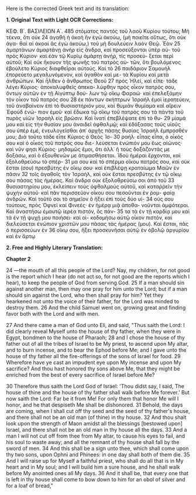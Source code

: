 Here is the corrected Greek text and its translation:

**1. Original Text with Light OCR Corrections:**

ΚΕΦ. Β΄. ΒΑΣΙΛΕΙΩΝ Α΄. 485
στόματος παντὸς τοῦ λαοῦ Κυρίου τούτου; Μὴ τέκνα, ὅτι οὐκ 24
ἀγαθὴ ἡ ἀκοὴ ἣν ἐγὼ ἀκούω, (μὴ ποιεῖτε οὕτως, ὅτι οὐκ ἀγα-
θαὶ αἱ ἀκοαὶ ἃς ἐγὼ ἀκούω,) τοῦ μὴ δουλεύειν λαὸν Θεῷ. Ἐὰν 25
ἁμαρτάνων ἁμαρτάνῃ ἀνὴρ εἰς ἄνδρα, καὶ προσεύξονται ὑπὲρ αὐ-
τοῦ πρὸς Κύριον· καὶ ἐὰν τῷ Κυρίῳ ἁμάρτῃ ἀνήρ, τίς προσεύ-
ξεται περὶ αὐτοῦ; Καὶ οὐκ ἤκουον τῆς φωνῆς τοῦ πατρὸς αὐ-
τῶν, ὅτι βουλόμενος ἐβούλετο Κύριος διαφθεῖραι αὐτούς. Καὶ τὸ 26
παιδάριον Σαμουὴλ ἐπορεύετο μεγαλυνόμενον, καὶ ἀγαθὸν καὶ με-
τὰ Κυρίου καὶ μετὰ ἀνθρώπων. Καὶ ἦλθεν ὁ ἄνθρωπος Θεοῦ 27
πρὸς Ἡλεί, καὶ εἶπε· τάδε λέγει Κύριος· ἀποκαλυφθεὶς ἀπεκα-
λύφθην πρὸς οἶκον πατρός σου, ὄντων αὐτῶν ἐν τῇ Αἰγύπτῳ δού-
λων τῷ οἴκῳ Φαραώ· καὶ ἐπελεξάμην τὸν οἶκον τοῦ πατρός σου 28
ἐκ πάντων σκήπτρων Ἰσραὴλ ἐμοὶ ἱερατεύειν, τοῦ ἀναβαίνειν ἐπὶ
τὸ θυσιαστήριόν μου, καὶ θυμιᾶν θυμίαμα καὶ αἴρειν Ἐφοὺδ ἐνώ-
πιον ἐμοῦ· καὶ ἔδωκα τῷ οἴκῳ τοῦ πατρός σου τὰ πάντα τοῦ
πυρὸς υἱῶν Ἰσραὴλ εἰς βρῶσιν. Καὶ ἵνατί ἐπεβλέψατε ἐπὶ τὸ θυ- 29
μίαμά μου καὶ εἰς τὴν θυσίαν μου ἀναιδεῖ ὀφθαλμῷ; καὶ ἐδόξασας
τοὺς υἱούς σου ὑπὲρ ἐμέ, ἐνευλογεῖσθαι ἀπ᾿ ἀρχῆς πάσης θυσίας
Ἰσραὴλ ἔμπροσθέν μου; Διὰ τοῦτο τάδε εἶπε Κύριος ὁ Θεὸς Ἰσ- 30
ραήλ· εἶπας εἶπα, ὁ οἶκός σου καὶ ὁ οἶκος τοῦ πατρός σου διε-
λεύσεται ἐνώπιόν μου ἕως αἰῶνος· καὶ νῦν φησι Κύριος· μηδαμῶς
ἔμοι, ὅτι ἀλλ᾿ ἢ τοὺς δοξάζοντάς με δοξάσω, καὶ ὁ ἐξουθενῶν με
ἀτιμασθήσεται. Ἰδοὺ ἡμέραι ἔρχονται, καὶ ἐξολοθρεύσω τὸ σπέρ- 31
μα σου καὶ τὸ σπέρμα οἴκου πατρός σου, καὶ οὐκ ἔσται (σου)
πρεσβύτης ἐν οἴκῳ σου· καὶ ἐπιβλέψῃ κραταίωμα Μαῶν ἐν πᾶσιν 32
τοῖς ἀγαθοῖς τὸν Ἰσραήλ, καὶ οὐκ ἔσται πρεσβύτης ἐν τῷ οἴκῳ
σου πάσας τὰς ἡμέρας. Καὶ ἄνδρα οὐκ ἐξολοθρεύσω σοι ἀπὸ τοῦ 33
θυσιαστηρίου μου, ἐκλείπειν τοὺς ὀφθαλμοὺς αὐτοῦ, καὶ καταῤῥεῖν
τὴν ψυχὴν αὐτοῦ· καὶ πᾶν περισσεῦον οἴκου σου πεσοῦνται ἐν ῥομ-
φαίᾳ ἀνδρῶν. Καὶ τοῦτό σοι τὸ σημεῖον ὃ ἥξει ἐπὶ τοὺς δύο υἱ- 34
ούς σου τούτους, πρὸς Ὀφνεὶ καὶ Φινεές· ἐν ἡμέρᾳ μιᾷ ἀποθα-
νοῦνται ἀμφότεροι. Καὶ ἀναστήσω ἐμαυτῷ ἱερέα πιστόν, ὃς πάν- 35
τα τὰ ἐν τῇ καρδίᾳ μου καὶ τὰ ἐν τῇ ψυχῇ μου ποιήσει· καὶ οἰ-
κοδομήσω αὐτῷ οἶκον πιστόν, καὶ διελεύσεται ἐνώπιον χριστῶν
μου πάσας τὰς ἡμέρας (μου). Καὶ ἔσται, πᾶς ὁ περισσεύων ἐν 36
οἴκῳ σου, ἥξει προσκυνῆσαι αὐτῷ ἐν ὀβολῷ ἀργυρίου καὶ ἐν ἄρτῳ

**2. Free and Highly Literary Translation:**

**Chapter 2**

24 —the mouth of all this people of the Lord? Nay, my children, for not good is the report which I hear (do not act so, for not good are the reports which I hear), to keep the people of God from serving God.
25 If a man should sin against another man, then may one pray for him unto the Lord; but if a man should sin against the Lord, who then shall pray for him? Yet they hearkened not unto the voice of their father, for the Lord was minded to destroy them.
26 And the child Samuel went on, growing great and finding favor both with the Lord and with men.

27 And there came a man of God unto Eli, and said, "Thus saith the Lord: I did clearly reveal Myself unto the house of thy father, when they were in Egypt, bondmen to the house of Pharaoh;
28 and I chose the house of thy father out of all the tribes of Israel to be My priest, to ascend upon My altar, and to burn incense, and to bear the Ephod before Me; and I gave unto the house of thy father all the fire-offerings of the sons of Israel for food.
29 Wherefore have ye cast an impudent eye upon My incense and upon My sacrifice? And thou hast honored thy sons above Me, that they might be enriched from the best of every sacrifice of Israel before Me?

30 Therefore thus saith the Lord God of Israel: 'Thou didst say, I said, The house of thine and the house of thy father shall walk before Me forever.' But now saith the Lord: Far be it from Me! For only them that honor Me will I honor, and he that despiseth Me shall be dishonored.
31 Behold, the days are coming, when I shall cut off thy seed and the seed of thy father's house, and there shall not be an old man (of thine) in thy house.
32 And thou shalt look upon the strength of Maon amidst all the blessings [bestowed upon] Israel, and there shall not be an old man in thy house all the days.
33 And a man I will not cut off from thee from My altar, to cause his eyes to fail, and his soul to waste away; and all the remnant of thy house shall fall by the sword of men.
34 And this shall be a sign unto thee, which shall come upon thy two sons, upon Ophni and Phinees: in one day shall both of them die.
35 And I will raise up for Myself a faithful priest, who shall do all that is in My heart and in My soul; and I will build him a sure house, and he shall walk before My anointed ones all My days.
36 And it shall be, that every one that is left in thy house shall come to bow down to him for an obol of silver and for a loaf of bread,"